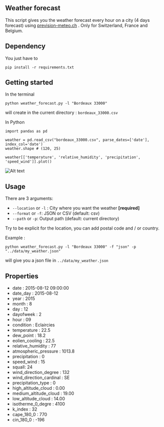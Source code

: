 ## Weather forecast

This script gives you the weather forecast every hour on a city (4 days forecast) using [prevision-meteo.ch](http://www.prevision-meteo.ch/) . Only for Switzerland, France and Belgium.

## Dependency

You just have to 

```
pip install -r requirements.txt
```

## Getting started

In the terminal

```
python weather_forecast.py -l "Bordeaux 33000"
```

will create in the current directory : ```bordeaux_33000.csv```



In Python

```
import pandas as pd

weather = pd.read_csv("bordeaux_33000.csv", parse_dates=['date'], index_col='date')
weather.shape # (120, 25)

weather[['temperature', 'relative_humidity', 'precipitation', 'speed_wind']].plot()
```


![Alt text](https://cloud.githubusercontent.com/assets/8374843/9269341/db518444-4268-11e5-8dc4-de2e185679a8.png "Optional title")



## Usage

There are 3 arguments:

- ```--location``` or ```-l``` : City where you want the weather **[required]**
- ```--format``` or ```-f```: JSON or CSV (default: csv)
- ```--path``` or ```-p```: Output path (default: current directory)

Try to be explicit for the location, you can add postal code and / or country.

Example :

```python weather_forecast.py -l "Bordeaux 33000" -f "json" -p "../data/my_weather.json"```

will give you a json file in ```../data/my_weather.json```

## Properties 

- date : 2015-08-12 09:00:00
- date_day : 2015-08-12
- year : 2015
- month : 8
- day : 12
- dayofweek : 2
- hour : 09
- condition : Eclaircies
- temperature : 22.5
- dew_point : 18.2
- eolien_cooling :  22.5
- relative_humidity : 77
- atmospheric_pressure : 1013.8
- precipitation : 0
- speed_wind : 15
- squall: 24
- wind_direction_degree : 132
- wind_direction_cardinal : SE
- precipitation_type : 0
- high_altitude_cloud : 0.00
- medium_altitude_cloud :  19.00
- low_altitude_cloud : 14.00
- isotherme_0_degre : 4100
- k_index : 32
- cape_180_0 : 770
- cin_180_0 : -196




